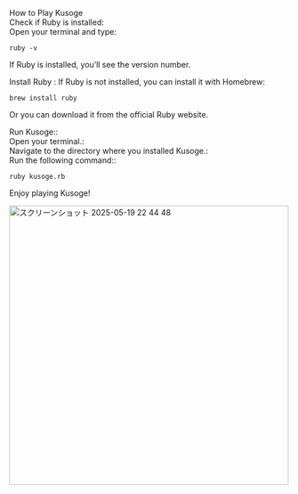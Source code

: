 How to Play Kusoge<br>
Check if Ruby is installed:<br>
Open your terminal and type:<br>

```
ruby -v
```

If Ruby is installed, you’ll see the version number.

Install Ruby :
If Ruby is not installed, you can install it with Homebrew:

```
brew install ruby
```

Or you can download it from the official Ruby website.

Run Kusoge::<br>
Open your terminal.:<br>
Navigate to the directory where you installed Kusoge.:<br>
Run the following command::<br>

```
ruby kusoge.rb
```
Enjoy playing Kusoge!

<img width="502" alt="スクリーンショット 2025-05-19 22 44 48" src="https://github.com/user-attachments/assets/dd642478-bd59-46ef-a132-c143757468fd" />
